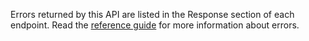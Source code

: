 Errors returned by this API are listed in the Response section of each endpoint.
Read the [reference guide](/api-documentation/docs/reference-guide#errors) for more information about errors.
